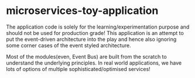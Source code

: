 # microservices-toy-application

The application code is solely for the learning/experimentation purpose and should not be used for production grade! This application is an attempt to put the event-driven architecture into the play and hence also ignoring some corner cases of the event styled architecture.

Most of the modules(even, Event Bus) are built from the scratch to understand the underlying principles. In real world applications, we have lots of options of multiple sophisticated/optimised services! 
